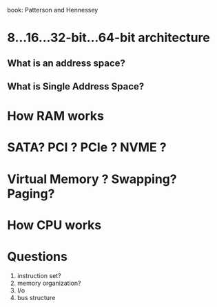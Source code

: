 
book: Patterson and Hennessey

# 8...16...32-bit...64-bit architecture

## What is an address space?

## What is Single Address Space?

# How RAM works

# SATA? PCI ? PCIe ? NVME ?

# Virtual Memory ? Swapping? Paging?

# How CPU works

# Questions

1. instruction set?
2. memory organization?
3. I/o
4. bus structure

